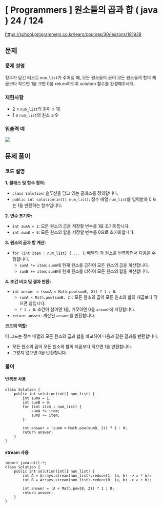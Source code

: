 # [ Programmers ] 원소들의 곱과 합 ( java ) 24 / 124
https://school.programmers.co.kr/learn/courses/30/lessons/181929

## 문제 
### 문제 설명
정수가 담긴 리스트 `num_list`가 주어질 때, 모든 원소들의 곱이 모든 원소들의 합의 제곱보다 작으면 1을 크면 0을 return하도록 solution 함수를 완성해주세요.
### 제한사항
- 2 ≤ `num_list`의 길이 ≤ 10
- 1 ≤ `num_list`의 원소 ≤ 9

### 입출력 예
![](https://i.imgur.com/ceHEDZC.png)


## 문제 풀이
### 코드 설명
**1. 클래스 및 함수 정의:**

- `class Solution`: 솔루션을 담고 있는 클래스를 정의합니다.
- `public int solution(int[] num_list)`: 정수 배열 `num_list`를 입력받아 0 또는 1을 반환하는 함수입니다.

**2. 변수 초기화:**

- `int sumA = 1`: 모든 원소의 곱을 저장할 변수를 1로 초기화합니다.
- `int sumB = 0`: 모든 원소의 합을 저장할 변수를 0으로 초기화합니다.

**3. 원소의 곱과 합 계산:**

- `for (int item : num_list) { ... }`: 배열의 각 원소를 반복하면서 다음을 수행합니다.
    - `sumA *= item`: `sumA`에 현재 원소를 곱하여 모든 원소의 곱을 계산합니다.
    - `sumB += item`: `sumB`에 현재 원소를 더하여 모든 원소의 합을 계산합니다.

**4. 조건 비교 및 결과 반환:**

- `int answer = (sumA < Math.pow(sumB, 2)) ? 1 : 0`:
    - `sumA < Math.pow(sumB, 2)`: 모든 원소의 곱이 모든 원소의 합의 제곱보다 작으면 참입니다.
    - `? 1 : 0`: 조건이 참이면 1을, 거짓이면 0을 `answer`에 저장합니다.
- `return answer`: 계산된 `answer`를 반환합니다.

**코드의 역할:**

이 코드는 정수 배열의 모든 원소의 곱과 합을 비교하여 다음과 같은 결과를 반환합니다.

- 모든 원소의 곱이 모든 원소의 합의 제곱보다 작으면 1을 반환합니다.
- 그렇지 않으면 0을 반환합니다.

### 풀이
#### 반복문 사용
```
class Solution {
    public int solution(int[] num_list) {
        int sumA = 1;
        int sumB = 0;
        for (int item : num_list) {
            sumA *= item;
            sumB += item;
        }
        
        int answer = (sumA < Math.pow(sumB, 2)) ? 1 : 0;
        return answer;
    }
}
```

#### stream 사용
```
import java.util.*;
class Solution {
    public int solution(int[] num_list) {
        int A = Arrays.stream(num_list).reduce(1, (a, b) -> a * b);
        int B = Arrays.stream(num_list).reduce(0, (a, b) -> a + b);
        
        int answer = (A < Math.pow(B, 2)) ? 1 : 0;
        return answer;
    }
}
```







